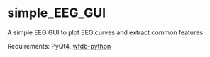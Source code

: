 # simple_EEG_GUI
A simple EEG GUI to plot EEG curves and extract common features

Requirements: PyQt4, [wfdb-python](https://github.com/MIT-LCP/wfdb-python)
